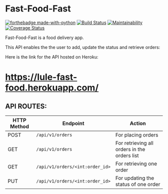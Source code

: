 # Fast-Food-Fast
[![forthebadge made-with-python](http://ForTheBadge.com/images/badges/made-with-python.svg)](https://www.python.org/)
[![Build Status](https://travis-ci.com/Luleherll/Fast-Food-Fast.svg?branch=API)](https://travis-ci.com/Luleherll/Fast-Food-Fast)
[![Maintainability](https://api.codeclimate.com/v1/badges/0a46deab9bc7008a20f7/maintainability)](https://codeclimate.com/github/Luleherll/Fast-Food-Fast/maintainability)
[![Coverage Status](https://coveralls.io/repos/github/Luleherll/Fast-Food-Fast/badge.svg?branch=API)](https://coveralls.io/github/Luleherll/Fast-Food-Fast?branch=API)<br/>

Fast-Food-Fast is a food delivery app.<br/>

This API enables the the user to add, update the status and retrieve orders:<br/>

Here is the link for the API hosted on Heroku:<br/>
# https://lule-fast-food.herokuapp.com/

## API ROUTES:
 HTTP Method | Endpoint | Action
-------|-------|-------
 POST | `/api/v1/orders` | For placing orders
 GET | `/api/v1/orders` | For retrieving all orders in the orders list
 GET | `/api/v1/orders/<int:order_id>` | For retrieving one order
 PUT | `/api/v1/orders/<int:order_id>` | For updating the status of one order
